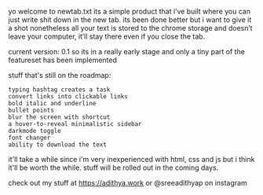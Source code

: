 yo welcome to newtab.txt
its a simple product that i’ve built where you can just write shit down in the new tab. its been done better but i want to give it a shot nonetheless
all your text is stored to the chrome storage and doesn’t leave your computer, it’ll stay there even if you close the tab.
    
current version: 0.1
so its in a really early stage and only a tiny part of the featureset has been implemented

stuff that's still on the roadmap:

    typing hashtag creates a task
    convert links into clickable links
    bold italic and underline
    bullet points
    blur the screen with shortcut
    a hover-to-reveal minimalistic sidebar
    darkmode toggle
    font changer
    ability to download the text

it'll take a while since i'm very inexperienced with html, css and js but i think it'll be worth the while. stuff will be rolled out in the coming days.

check out my stuff at https://adithya.work or @sreeadithyap on instagram
